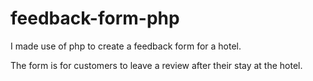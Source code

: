 # feedback-form-php

I made use of php to create a feedback form for a hotel.

The form is for customers to leave a review after their stay at the hotel.
